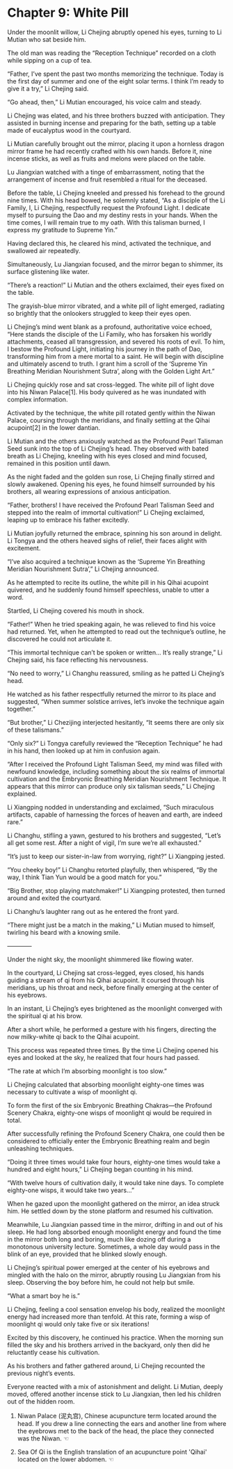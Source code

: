 # Chapter 9: White Pill

Under the moonlit willow, Li Chejing abruptly opened his eyes, turning to Li Mutian who sat beside him.

The old man was reading the “Reception Technique” recorded on a cloth while sipping on a cup of tea.

“Father, I’ve spent the past two months memorizing the technique. Today is the first day of summer and one of the eight solar terms. I think I’m ready to give it a try,” Li Chejing said.

“Go ahead, then,” Li Mutian encouraged, his voice calm and steady.

Li Chejing was elated, and his three brothers buzzed with anticipation. They assisted in burning incense and preparing for the bath, setting up a table made of eucalyptus wood in the courtyard.

Li Mutian carefully brought out the mirror, placing it upon a hornless dragon mirror frame he had recently crafted with his own hands. Before it, nine incense sticks, as well as fruits and melons were placed on the table.

Lu Jiangxian watched with a tinge of embarrassment, noting that the arrangement of incense and fruit resembled a ritual for the deceased.

Before the table, Li Chejing kneeled and pressed his forehead to the ground nine times. With his head bowed, he solemnly stated, “As a disciple of the Li Family, I, Li Chejing, respectfully request the Profound Light. I dedicate myself to pursuing the Dao and my destiny rests in your hands. When the time comes, I will remain true to my oath. With this talisman burned, I express my gratitude to Supreme Yin.”

Having declared this, he cleared his mind, activated the technique, and swallowed air repeatedly.

Simultaneously, Lu Jiangxian focused, and the mirror began to shimmer, its surface glistening like water.

“There’s a reaction!” Li Mutian and the others exclaimed, their eyes fixed on the table.

The grayish-blue mirror vibrated, and a white pill of light emerged, radiating so brightly that the onlookers struggled to keep their eyes open.

Li Chejing’s mind went blank as a profound, authoritative voice echoed, “Here stands the disciple of the Li Family, who has forsaken his worldly attachments, ceased all transgression, and severed his roots of evil. To him, I bestow the Profound Light, initiating his journey in the path of Dao, transforming him from a mere mortal to a saint. He will begin with discipline and ultimately ascend to truth. I grant him a scroll of the ‘Supreme Yin Breathing Meridian Nourishment Sutra’, along with the Golden Light Art.”

Li Chejing quickly rose and sat cross-legged. The white pill of light dove into his Niwan Palace[1]. His body quivered as he was inundated with complex information.

Activated by the technique, the white pill rotated gently within the Niwan Palace, coursing through the meridians, and finally settling at the Qihai acupoint[2] in the lower dantian.

Li Mutian and the others anxiously watched as the Profound Pearl Talisman Seed sunk into the top of Li Chejing’s head. They observed with bated breath as Li Chejing, kneeling with his eyes closed and mind focused, remained in this position until dawn.

As the night faded and the golden sun rose, Li Chejing finally stirred and slowly awakened. Opening his eyes, he found himself surrounded by his brothers, all wearing expressions of anxious anticipation.

“Father, brothers! I have received the Profound Pearl Talisman Seed and stepped into the realm of immortal cultivation!” Li Chejing exclaimed, leaping up to embrace his father excitedly.

Li Mutian joyfully returned the embrace, spinning his son around in delight. Li Tongya and the others heaved sighs of relief, their faces alight with excitement.

“I’ve also acquired a technique known as the ‘Supreme Yin Breathing Meridian Nourishment Sutra’,” Li Chejing announced.

As he attempted to recite its outline, the white pill in his Qihai acupoint quivered, and he suddenly found himself speechless, unable to utter a word.

Startled, Li Chejing covered his mouth in shock.

“Father!” When he tried speaking again, he was relieved to find his voice had returned. Yet, when he attempted to read out the technique’s outline, he discovered he could not articulate it.

“This immortal technique can’t be spoken or written... It’s really strange,” Li Chejing said, his face reflecting his nervousness.

“No need to worry,” Li Changhu reassured, smiling as he patted Li Chejing’s head.

He watched as his father respectfully returned the mirror to its place and suggested, “When summer solstice arrives, let’s invoke the technique again together.”

“But brother,” Li Chezijing interjected hesitantly, “It seems there are only six of these talismans.”

“Only six?” Li Tongya carefully reviewed the “Reception Technique” he had in his hand, then looked up at him in confusion again.

“After I received the Profound Light Talisman Seed, my mind was filled with newfound knowledge, including something about the six realms of immortal cultivation and the Embryonic Breathing Meridian Nourishment Technique. It appears that this mirror can produce only six talisman seeds,” Li Chejing explained.

Li Xiangping nodded in understanding and exclaimed, “Such miraculous artifacts, capable of harnessing the forces of heaven and earth, are indeed rare.”

Li Changhu, stifling a yawn, gestured to his brothers and suggested, “Let’s all get some rest. After a night of vigil, I’m sure we’re all exhausted.”

“It’s just to keep our sister-in-law from worrying, right?” Li Xiangping jested.

“You cheeky boy!” Li Changhu retorted playfully, then whispered, “By the way, I think Tian Yun would be a good match for you.”

“Big Brother, stop playing matchmaker!” Li Xiangping protested, then turned around and exited the courtyard.

Li Changhu’s laughter rang out as he entered the front yard.

“There might just be a match in the making,” Li Mutian mused to himself, twirling his beard with a knowing smile.

————

Under the night sky, the moonlight shimmered like flowing water.

In the courtyard, Li Chejing sat cross-legged, eyes closed, his hands guiding a stream of qi from his Qihai acupoint. It coursed through his meridians, up his throat and neck, before finally emerging at the center of his eyebrows.

In an instant, Li Chejing’s eyes brightened as the moonlight converged with the spiritual qi at his brow.

After a short while, he performed a gesture with his fingers, directing the now milky-white qi back to the Qihai acupoint.

This process was repeated three times. By the time Li Chejing opened his eyes and looked at the sky, he realized that four hours had passed.

“The rate at which I’m absorbing moonlight is too slow.”

Li Chejing calculated that absorbing moonlight eighty-one times was necessary to cultivate a wisp of moonlight qi.

To form the first of the six Embryonic Breathing Chakras—the Profound Scenery Chakra, eighty-one wisps of moonlight qi would be required in total.

After successfully refining the Profound Scenery Chakra, one could then be considered to officially enter the Embryonic Breathing realm and begin unleashing techniques.

“Doing it three times would take four hours, eighty-one times would take a hundred and eight hours,” Li Chejing began counting in his mind.

“With twelve hours of cultivation daily, it would take nine days. To complete eighty-one wisps, it would take two years...”

When he gazed upon the moonlight gathered on the mirror, an idea struck him. He settled down by the stone platform and resumed his cultivation.

Meanwhile, Lu Jiangxian passed time in the mirror, drifting in and out of his sleep. He had long absorbed enough moonlight energy and found the time in the mirror both long and boring, much like dozing off during a monotonous university lecture. Sometimes, a whole day would pass in the blink of an eye, provided that he blinked slowly enough.

Li Chejing’s spiritual power emerged at the center of his eyebrows and mingled with the halo on the mirror, abruptly rousing Lu Jiangxian from his sleep. Observing the boy before him, he could not help but smile.

“What a smart boy he is.”

Li Chejing, feeling a cool sensation envelop his body, realized the moonlight energy had increased more than tenfold. At this rate, forming a wisp of moonlight qi would only take five or six iterations!

Excited by this discovery, he continued his practice. When the morning sun filled the sky and his brothers arrived in the backyard, only then did he reluctantly cease his cultivation.

As his brothers and father gathered around, Li Chejing recounted the previous night’s events.

Everyone reacted with a mix of astonishment and delight. Li Mutian, deeply moved, offered another incense stick to Lu Jiangxian, then led his children out of the hidden room.

1. Niwan Palace (泥丸宫), Chinese acupuncture term located around the head. If you drew a line connecting the ears and another line from where the eyebrows met to the back of the head, the place they connected was the Niwan. ☜

2. Sea Of Qi is the English translation of an acupuncture point 'Qihai' located on the lower abdomen. ☜
